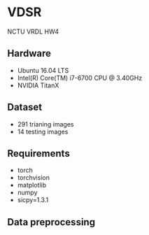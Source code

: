 # VDSR
NCTU VRDL HW4
## Hardware
* Ubuntu 16.04 LTS
* Intel(R) Core(TM) i7-6700 CPU @ 3.40GHz
* NVIDIA TitanX
## Dataset
* 291 trianing images
* 14 testing images
## Requirements
* torch
* torchvision
* matplotlib
* numpy
* sicpy=1.3.1
## Data preprocessing

